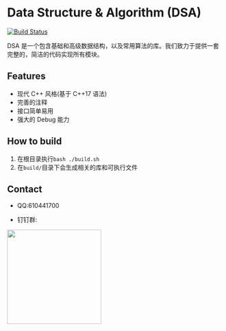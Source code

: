 # Data Structure & Algorithm (DSA)

[![Build Status](https://www.travis-ci.org/ivanallen/dsa.svg?branch=master)](https://travis-ci.com/ivanallen/dsa)

DSA 是一个包含基础和高级数据结构，以及常用算法的库。我们致力于提供一套完整的，简洁的代码实现所有模块。

## Features
- 现代 C++ 风格(基于 C++17 语法)
- 完善的注释
- 接口简单易用
- 强大的 Debug 能力

## How to build
1. 在根目录执行`bash ./build.sh`
2. 在`build/`目录下会生成相关的库和可执行文件

## Contact

- QQ:610441700

- 钉钉群:
<img src="https://github.com/ivanallen/dsa/blob/master/docs/images/DingDingGroup.png"  height="220" width="220">
